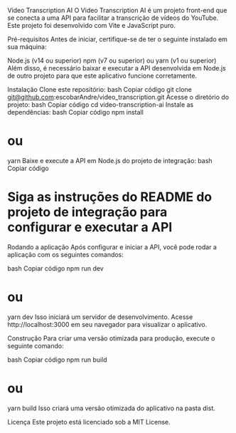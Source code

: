 Video Transcription AI
O Video Transcription AI é um projeto front-end que se conecta a uma API para facilitar a transcrição de vídeos do YouTube. Este projeto foi desenvolvido com Vite e JavaScript puro.

Pré-requisitos
Antes de iniciar, certifique-se de ter o seguinte instalado em sua máquina:

Node.js (v14 ou superior)
npm (v7 ou superior) ou yarn (v1 ou superior)
Além disso, é necessário baixar e executar a API desenvolvida em Node.js de outro projeto para que este aplicativo funcione corretamente.

Instalação
Clone este repositório:
bash
Copiar código
git clone git@github.com:escobarAndre/video_transcription.git
Acesse o diretório do projeto:
bash
Copiar código
cd video-transcription-ai
Instale as dependências:
bash
Copiar código
npm install
# ou
yarn
Baixe e execute a API em Node.js do projeto de integração:
bash
Copiar código
# Siga as instruções do README do projeto de integração para configurar e executar a API
Rodando a aplicação
Após configurar e iniciar a API, você pode rodar a aplicação com os seguintes comandos:

bash
Copiar código
npm run dev
# ou
yarn dev
Isso iniciará um servidor de desenvolvimento. Acesse http://localhost:3000 em seu navegador para visualizar o aplicativo.

Construção
Para criar uma versão otimizada para produção, execute o seguinte comando:

bash
Copiar código
npm run build
# ou
yarn build
Isso criará uma versão otimizada do aplicativo na pasta dist.

Licença
Este projeto está licenciado sob a MIT License.